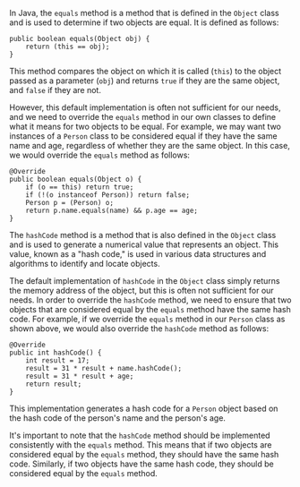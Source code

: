 In Java, the `equals` method is a method that is defined in the `Object` class and is used to
determine if two objects are equal.
It is defined as follows:

    public boolean equals(Object obj) {
        return (this == obj);
    }

This method compares the object on which it is called (`this`) to the object passed as a
parameter (`obj`) and returns `true` if they are the same object, and `false` if they are not.

However, this default implementation is often not sufficient for our needs, and we need to override
the `equals` method in our own classes to define what it means for two objects to be equal.
For example, we may want two instances of a `Person` class to be considered equal if they have the
same name and age, regardless of whether they are the same object.
In this case, we would override the `equals` method as follows:

    @Override
    public boolean equals(Object o) {
        if (o == this) return true;
        if (!(o instanceof Person)) return false;
        Person p = (Person) o;
        return p.name.equals(name) && p.age == age;
    }

The `hashCode` method is a method that is also defined in the `Object` class and is used to generate
a numerical value that represents an object.
This value, known as a "hash code," is used in various data structures and algorithms to identify
and locate objects.

The default implementation of `hashCode` in the `Object` class simply returns the memory address of
the object, but this is often not sufficient for our needs.
In order to override the `hashCode` method, we need to ensure that two objects that are considered
equal by the `equals` method have the same hash code.
For example, if we override the `equals` method in our `Person` class as shown above, we would also
override the `hashCode` method as follows:

    @Override
    public int hashCode() {
        int result = 17;
        result = 31 * result + name.hashCode();
        result = 31 * result + age;
        return result;
    }

This implementation generates a hash code for a `Person` object based on the hash code of the
person's name and the person's age.

It's important to note that the `hashCode` method should be implemented consistently with
the `equals` method.
This means that if two objects are considered equal by the `equals` method, they should have the
same hash code.
Similarly, if two objects have the same hash code, they should be considered equal by the `equals`
method.